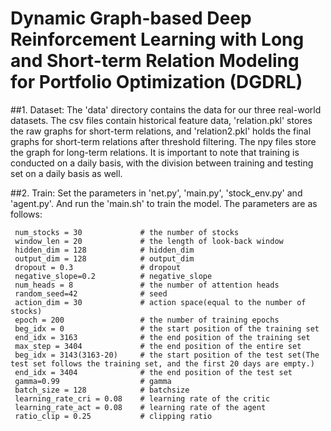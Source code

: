 # Dynamic Graph-based Deep Reinforcement Learning with Long and Short-term Relation Modeling for Portfolio Optimization (DGDRL)

##1. Dataset:
   The 'data' directory contains the data for our three real-world datasets. The csv files contain historical feature data, 'relation.pkl' stores the raw graphs for short-term relations, and 'relation2.pkl' holds the final graphs for short-term relations after threshold filtering. The npy files store the graph for long-term relations. It is important to note that training is conducted on a daily basis, with the division between training and testing set on a daily basis as well.

##2. Train:
   Set the parameters in 'net.py', 'main.py', 'stock\_env.py' and 'agent.py'. And run the 'main.sh' to train the model. The parameters are as follows:

``` config
 num_stocks = 30             # the number of stocks
 window_len = 20             # the length of look-back window
 hidden_dim = 128            # hidden_dim
 output_dim = 128            # output_dim
 dropout = 0.3               # dropout
 negative_slope=0.2          # negative_slope
 num_heads = 8               # the number of attention heads
 random_seed=42              # seed
 action_dim = 30             # action space(equal to the number of stocks)
 epoch = 200                 # the number of training epochs
 beg_idx = 0                 # the start position of the training set
 end_idx = 3163              # the end position of the training set
 max_step = 3404             # the end position of the entire set
 beg_idx = 3143(3163-20)     # the start position of the test set(The test set follows the training set, and the first 20 days are empty.)
 end_idx = 3404              # the end position of the test set
 gamma=0.99                  # gamma
 batch_size = 128            # batchsize
 learning_rate_cri = 0.08    # learning rate of the critic
 learning_rate_act = 0.08    # learning rate of the agent
 ratio_clip = 0.25           # clipping ratio
 ```



